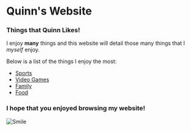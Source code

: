 # Quinn's Website
### Things that Quinn Likes!
I enjoy **many** things and this website will detail those many things that I *myself* enjoy.  

Below is a list of the things I enjoy the most:
- [Sports](Sports.md)
- [Video Games](VideoGames.md)
- [Family](Family.md)
- [Food](Food.md)

### I hope that you enjoyed browsing my website!
![Smile](https://images.pexels.com/photos/736842/pexels-photo-736842.jpeg?auto=compress&cs=tinysrgb&w=600)
